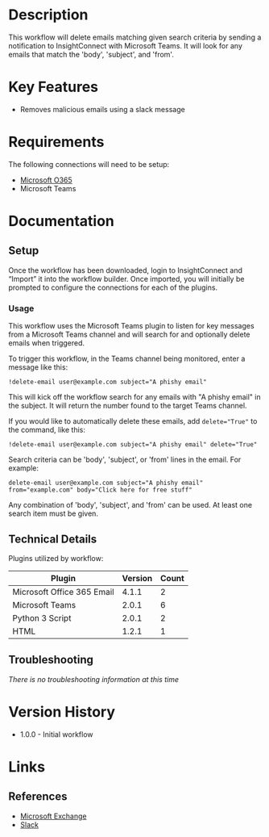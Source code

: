 # Description

This workflow will delete emails matching given search criteria by sending a notification to InsightConnect with Microsoft Teams. It will look for any emails that match the 'body', 'subject', and 'from'. 

# Key Features

* Removes malicious emails using a slack message

# Requirements

The following connections will need to be setup: 

* [Microsoft O365](https://insightconnect.help.rapid7.com/docs/office365)
* Microsoft Teams

# Documentation

## Setup

Once the workflow has been downloaded, login to InsightConnect and “Import” it into the workflow builder. Once imported, you will initially be prompted to configure the connections for each of the plugins.

### Usage

This workflow uses the Microsoft Teams plugin to listen for key messages from a Microsoft Teams channel and will search for and optionally delete emails when triggered.

To trigger this workflow, in the Teams channel being monitored, enter a message like this:

`!delete-email user@example.com subject="A phishy email"`

This will kick off the workflow search for any emails with "A phishy email" in the subject. It will return the number found to the target Teams channel.

If you would like to automatically delete these emails, add `delete="True"` to the command, like this: 

`!delete-email user@example.com subject="A phishy email" delete="True"`

Search criteria can be 'body', 'subject', or 'from' lines in the email. For example:

`delete-email user@example.com subject="A phishy email" from="example.com" body="Click here for free stuff"`

Any combination of 'body', 'subject', and 'from' can be used. At least one search item must be given.

## Technical Details

Plugins utilized by workflow:

|Plugin|Version|Count|
|----|----|--------|
|Microsoft Office 365 Email|4.1.1|2|
|Microsoft Teams|2.0.1|6|
|Python 3 Script|2.0.1|2|
|HTML|1.2.1|1|

## Troubleshooting

_There is no troubleshooting information at this time_

# Version History

* 1.0.0 - Initial workflow

# Links

## References

* [Microsoft Exchange](https://products.office.com/en-us/exchange/email)
* [Slack](https://slack.com/)
